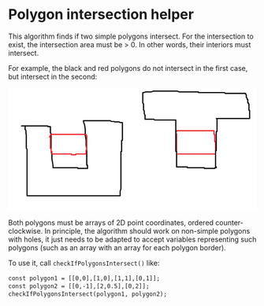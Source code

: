# Polygon intersection helper

This algorithm finds if two simple polygons intersect. For the intersection to exist, the intersection area must be > 0. In other words, their interiors must intersect. 

For example, the black and red polygons do not intersect in the first case, but intersect in the second:

![Intersection example](polygon-intersection-example.png)

Both polygons must be arrays of 2D point coordinates, ordered counter-clockwise. In principle, the algorithm should work on non-simple polygons with holes, it just needs to be adapted to accept variables representing such polygons (such as an array with an array for each polygon border).

To use it,  call `checkIfPolygonsIntersect()` like:

```
const polygon1 = [[0,0],[1,0],[1,1],[0,1]];
const polygon2 = [[0,-1],[2,0.5],[0,2]];
checkIfPolygonsIntersect(polygon1, polygon2);
```
